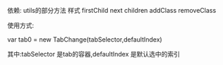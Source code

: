 依赖: utils的部分方法 样式
firstChild
next
children
addClass
removeClass

使用方式:

 var tab0 = new TabChange(tabSelector,defaultIndex)

 其中:tabSelector 是tab的容器,defaultIndex 是默认选中的索引